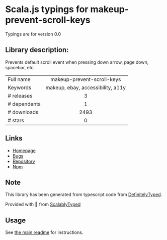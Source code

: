 
# Scala.js typings for makeup-prevent-scroll-keys

Typings are for version 0.0

## Library description:
Prevents default scroll event when pressing down arrow, page down, spacebar, etc.

|                    |                 |
| ------------------ | :-------------: |
| Full name          | makeup-prevent-scroll-keys |
| Keywords           | makeup, ebay, accessibility, a11y |
| # releases         | 3 |
| # dependents       | 1 |
| # downloads        | 2493 |
| # stars            | 0 |

## Links
- [Homepage](https://github.com/makeup-js/makeup-prevent-scroll-keys#readme)
- [Bugs](https://github.com/makeup-js/makeup-prevent-scroll-keys/issues)
- [Repository](https://github.com/makeup-js/makeup-prevent-scroll-keys)
- [Npm](https://www.npmjs.com/package/makeup-prevent-scroll-keys)
    


## Note
This library has been generated from typescript code from [DefinitelyTyped](https://definitelytyped.org).

Provided with :purple_heart: from [ScalablyTyped](https://github.com/oyvindberg/ScalablyTyped)

## Usage
See [the main readme](../../readme.md) for instructions.



